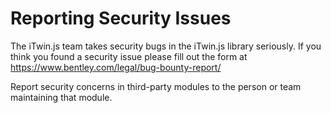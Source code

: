 # Reporting Security Issues

The iTwin.js team takes security bugs in the iTwin.js library seriously. If you think you found a security issue please fill out the form at https://www.bentley.com/legal/bug-bounty-report/

Report security concerns in third-party modules to the person or team maintaining that module.
